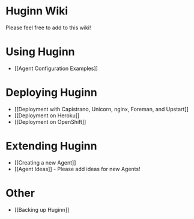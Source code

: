 # Huginn Wiki

Please feel free to add to this wiki!

# Using Huginn

* [[Agent Configuration Examples]]

# Deploying Huginn

* [[Deployment with Capistrano, Unicorn, nginx, Foreman, and Upstart]]
* [[Deployment on Heroku]]
* [[Deployment on OpenShift]]

# Extending Huginn

* [[Creating a new Agent]]
* [[Agent Ideas]] - Please add ideas for new Agents!

# Other

* [[Backing up Huginn]]